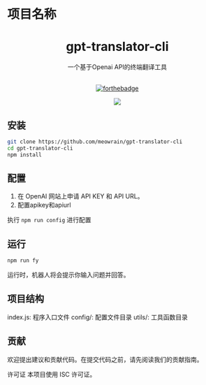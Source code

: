 # 项目名称

<div align="center">
<h1>gpt-translator-cli</h1>
一个基于Openai API的终端翻译工具
<br><br>

[![forthebadge](https://forthebadge.com/images/badges/for-you.svg)](https://forthebadge.com)

<img src="https://counter.seku.su/cmoe?name=meowrain&theme=r34" /><br>

</div>

## 安装
```bash
git clone https://github.com/meowrain/gpt-translator-cli
cd gpt-translator-cli
npm install
```
## 配置

1. 在 OpenAI 网站上申请 API KEY 和 API URL。
2. 配置apikey和apiurl

执行 `npm run config` 进行配置


## 运行

```bash
npm run fy
```

运行时，机器人将会提示你输入问题并回答。

## 项目结构

index.js: 程序入口文件
config/: 配置文件目录
utils/: 工具函数目录

## 贡献

欢迎提出建议和贡献代码。在提交代码之前，请先阅读我们的贡献指南。

许可证
本项目使用 ISC 许可证。
